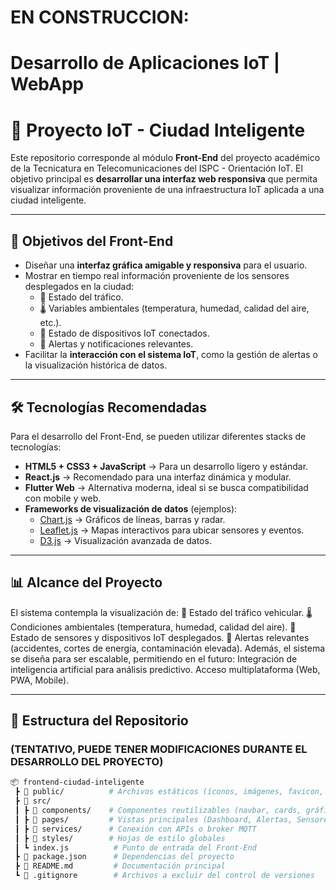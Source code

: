 # EN CONSTRUCCION:


# Desarrollo de Aplicaciones IoT | WebApp

# 📌 Proyecto IoT - Ciudad Inteligente   

Este repositorio corresponde al módulo **Front-End** del proyecto académico de la Tecnicatura en Telecomunicaciones del ISPC - Orientación IoT.
El objetivo principal es **desarrollar una interfaz web responsiva** que permita visualizar información proveniente de una infraestructura IoT aplicada a una ciudad inteligente.

---

## 🎯 Objetivos del Front-End  
- Diseñar una **interfaz gráfica amigable y responsiva** para el usuario.  
- Mostrar en tiempo real información proveniente de los sensores desplegados en la ciudad:  
  - 🚦 Estado del tráfico.  
  - 🌡️ Variables ambientales (temperatura, humedad, calidad del aire, etc.).  
  - 📡 Estado de dispositivos IoT conectados.  
  - 🔔 Alertas y notificaciones relevantes.  
- Facilitar la **interacción con el sistema IoT**, como la gestión de alertas o la visualización histórica de datos.  

---

## 🛠️ Tecnologías Recomendadas  
Para el desarrollo del Front-End, se pueden utilizar diferentes stacks de tecnologías:  

- **HTML5 + CSS3 + JavaScript** → Para un desarrollo ligero y estándar.  
- **React.js** → Recomendado para una interfaz dinámica y modular.  
- **Flutter Web** → Alternativa moderna, ideal si se busca compatibilidad con mobile y web.  
- **Frameworks de visualización de datos** (ejemplos):  
  - [Chart.js](https://www.chartjs.org/) → Gráficos de líneas, barras y radar.  
  - [Leaflet.js](https://leafletjs.com/) → Mapas interactivos para ubicar sensores y eventos.  
  - [D3.js](https://d3js.org/) → Visualización avanzada de datos.
 
---

## 📊 Alcance del Proyecto

El sistema contempla la visualización de:
🚦 Estado del tráfico vehicular.
🌡️ Condiciones ambientales (temperatura, humedad, calidad del aire).
📡 Estado de sensores y dispositivos IoT desplegados.
🔔 Alertas relevantes (accidentes, cortes de energía, contaminación elevada).
Además, el sistema se diseña para ser escalable, permitiendo en el futuro:
Integración de inteligencia artificial para análisis predictivo.
Acceso multiplataforma (Web, PWA, Mobile).

---

## 📂 Estructura del Repositorio 
### (TENTATIVO, PUEDE TENER MODIFICACIONES DURANTE EL DESARROLLO DEL PROYECTO)

```bash
📦 frontend-ciudad-inteligente
 ┣ 📂 public/          # Archivos estáticos (íconos, imágenes, favicon, etc.)
 ┣ 📂 src/
 ┃ ┣ 📂 components/    # Componentes reutilizables (navbar, cards, gráficos, etc.)
 ┃ ┣ 📂 pages/         # Vistas principales (Dashboard, Alertas, Sensores, etc.)
 ┃ ┣ 📂 services/      # Conexión con APIs o broker MQTT
 ┃ ┣ 📂 styles/        # Hojas de estilo globales
 ┃ ┗ index.js          # Punto de entrada del Front-End
 ┣ 📜 package.json      # Dependencias del proyecto
 ┣ 📜 README.md         # Documentación principal
 ┗ 📜 .gitignore        # Archivos a excluir del control de versiones
```

##
